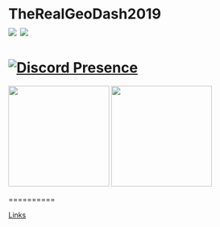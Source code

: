 TheRealGeoDash2019<br> 
![](https://komarev.com/ghpvc/?username=TheRealGeoDash2019) ![](https://hit.yhype.me/github/profile?user_id=60702045)
==========
[![Discord Presence](https://lanyard-profile-readme.vercel.app/api/710268763844640839)](https://discord.com/users/710268763844640839)
==========
<p float="center"> 
 <img src="https://github-readme-stats.vercel.app/api?username=TheRealGeoDash2019&show_icons=true&theme=dark" height="200"> <img src="https://github-readme-stats.vercel.app/api/top-langs/?username=TheRealGeoDash2019&layout=compact&theme=dark" height="200">
</p>
==========

<a href="../../tree/other/OTHER.md">Links</a>
